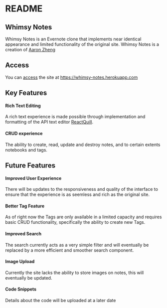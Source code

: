 # README

## Whimsy Notes 
Whimsy Notes is an Evernote clone that implements near identical appearance and limited functionality of the original site.
Whimsy Notes is a creation of [Aaron Zheng](https://github.com/aaxzheng)

## Access 
You can [access](https://whimsy-notes.herokuapp.com) the site at https://whimsy-notes.herokuapp.com

## Key Features 
#### Rich Text Editing
A rich text experience is made possible through implementation and formatting of the API text editor [ReactQuill](https://github.com/zenoamaro/react-quill).

#### CRUD experience
The ability to create, read, update and destroy notes, and to certain extents notebooks and tags.

## Future Features 
#### Improved User Experience 
There will be updates to the responsiveness and quality of the interface to ensure that the experience is as seemless and rich as the original site.
#### Better Tag Feature
As of right now the Tags are only available in a limited capacity and requires basic CRUD functionality, specifically the ability to create new Tags.
#### Improved Search 
The search currently acts as a very simple filter and will eventually be replaced by a more efficient and smoother search component.
#### Image Upload
Currently the site lacks the ability to store images on notes, this will eventually be updated. 
#### Code Snippets
Details about the code will be uploaded at a later date

